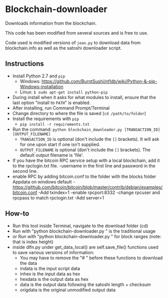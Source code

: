 # Blockchain-downloader

Downloads information from the blockchain.

This code has been modified from several sources and is free to use.

Code used is modified versions of `jean.py` to download data from blockchain.info as well as the satoshi downloader script.

## Instructions

- Install Python 2.7 and `pip`
    - Windows: https://github.com/BurntSushi/nfldb/wiki/Python-&-pip-Windows-installation
    - Linux: `$ sudo apt-get install python-pip`
- During install when it asks for what modules to install, ensure that the last option "install to `PATH`" is enabled.
- After installing, run Command Prompt/Terminal
- Change directory to where the file is saved (`cd /path/to/folder`)
- Install the requirements with `pip`
    - `pip install -r requirements.txt`
- Run the command: `python blockchain_downloader.py [TRANSACTION_ID] [OUTPUT_FILENAME]`
    - `TRANSACTION_ID` is optional (don't include the `[]` brackets).  It will ask for one upon start if one isn't supplied.
    - `OUTPUT_FILENAME` is optional (don't include the `[]` brackets).  The default output filename is 'file'.
- If you have the bitcoin RPC service setup with a local blockchain, add it to the rpclogin.txt file.
    -username in the first line and password in the second line.
- enable RPC by adding bitcoin.conf to the folder with the blocks folder Appdata on windows default
    -https://github.com/bitcoin/bitcoin/blob/master/contrib/debian/examples/bitcoin.conf
    -Add txindex=1 
    -enable rpcport:8332 
    -change rpcuser and rpcpass to match rpclogin.txt
    -Add server=1

## How-to
- Run this tool inside Terminal, navigate to the download folder (cd)
- Run with "python blockchain-downloader.py <txid> <filename>" is the traditional usage
- or Run with "python blockchain-downloader.py <startblock> <endblock>" for block ranges (note: that is index height)
- inside dlfn.py under get_data_local() are self.save_file() functions used to save various versions of information:
    - You may have to remove the "# " before these functions to download the data
    - indata is the input script data
    - inhex is the input data as hex
    - hexdata is the output data as hex
    - data is the output data following the satoshi length + checksum
    - origdata is the original unmodified output data
    
